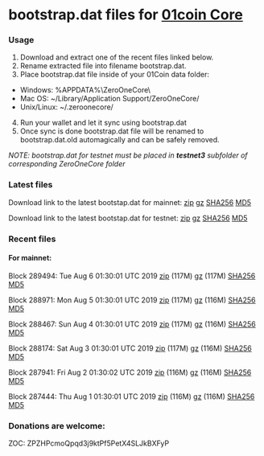 # bootstrap.dat files for [01coin Core](https://01coin.io)

### Usage

1. Download and extract one of the recent files linked below.
2. Rename extracted file into filename bootstrap.dat.
3. Place bootstrap.dat file inside of your 01Coin data folder:
 - Windows: %APPDATA%\ZeroOneCore\
 - Mac OS: ~/Library/Application Support/ZeroOneCore/
 - Unix/Linux: ~/.zeroonecore/
4. Run your wallet and let it sync using bootstrap.dat
5. Once sync is done bootstrap.dat file will be renamed to bootstrap.dat.old automagically and can be safely removed.

_NOTE: bootstrap.dat for testnet must be placed in **testnet3** subfolder of corresponding ZeroOneCore folder_

### Latest files
Download link to the latest bootstap.dat for mainnet: [zip](https://files.01coin.io/mainnet/bootstrap.dat.zip) [gz](https://files.01coin.io/mainnet/bootstrap.dat.tar.gz) [SHA256](https://files.01coin.io/mainnet/sha256.txt) [MD5](https://files.01coin.io/mainnet/md5.txt)

Download link to the latest bootstap.dat for testnet: [zip](https://files.01coin.io/testnet/bootstrap.dat.zip) [gz](https://files.01coin.io/testnet/bootstrap.dat.tar.gz) [SHA256](https://files.01coin.io/testnet/sha256.txt) [MD5](https://files.01coin.io/testnet/md5.txt)

### Recent files

#### For mainnet:

Block 289494: Tue Aug  6 01:30:01 UTC 2019 [zip](https://files.01coin.io/mainnet/2019-08-06/bootstrap.dat.zip) (117M) [gz](https://files.01coin.io/mainnet/2019-08-06/bootstrap.dat.tar.gz) (117M) [SHA256](https://files.01coin.io/mainnet/2019-08-06/sha256.txt) [MD5](https://files.01coin.io/mainnet/2019-08-06/md5.txt)

Block 288971: Mon Aug  5 01:30:01 UTC 2019 [zip](https://files.01coin.io/mainnet/2019-08-05/bootstrap.dat.zip) (117M) [gz](https://files.01coin.io/mainnet/2019-08-05/bootstrap.dat.tar.gz) (116M) [SHA256](https://files.01coin.io/mainnet/2019-08-05/sha256.txt) [MD5](https://files.01coin.io/mainnet/2019-08-05/md5.txt)

Block 288467: Sun Aug  4 01:30:01 UTC 2019 [zip](https://files.01coin.io/mainnet/2019-08-04/bootstrap.dat.zip) (117M) [gz](https://files.01coin.io/mainnet/2019-08-04/bootstrap.dat.tar.gz) (116M) [SHA256](https://files.01coin.io/mainnet/2019-08-04/sha256.txt) [MD5](https://files.01coin.io/mainnet/2019-08-04/md5.txt)

Block 288174: Sat Aug  3 01:30:01 UTC 2019 [zip](https://files.01coin.io/mainnet/2019-08-03/bootstrap.dat.zip) (117M) [gz](https://files.01coin.io/mainnet/2019-08-03/bootstrap.dat.tar.gz) (116M) [SHA256](https://files.01coin.io/mainnet/2019-08-03/sha256.txt) [MD5](https://files.01coin.io/mainnet/2019-08-03/md5.txt)

Block 287941: Fri Aug  2 01:30:02 UTC 2019 [zip](https://files.01coin.io/mainnet/2019-08-02/bootstrap.dat.zip) (116M) [gz](https://files.01coin.io/mainnet/2019-08-02/bootstrap.dat.tar.gz) (116M) [SHA256](https://files.01coin.io/mainnet/2019-08-02/sha256.txt) [MD5](https://files.01coin.io/mainnet/2019-08-02/md5.txt)

Block 287444: Thu Aug  1 01:30:01 UTC 2019 [zip](https://files.01coin.io/mainnet/2019-08-01/bootstrap.dat.zip) (116M) [gz](https://files.01coin.io/mainnet/2019-08-01/bootstrap.dat.tar.gz) (116M) [SHA256](https://files.01coin.io/mainnet/2019-08-01/sha256.txt) [MD5](https://files.01coin.io/mainnet/2019-08-01/md5.txt)


### Donations are welcome:

ZOC: ZPZHPcmoQpqd3j9ktPf5PetX4SLJkBXFyP
